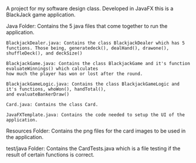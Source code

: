 A project for my software design class.
Developed in JavaFX this is a BlackJack game application.

Java Folder:
  Contains the 5 java files that come together to run the application.
  
    BlackjackDealer.java: Contains the class BlackjackDealer which has 5 functions. Those being, generatedeck(), dealHand(), drawone(), 
    shuffleDeck(), and deckSize()
    
    BlackjackGame.java: Contains the class BlackjackGame and it's function evaluateWinnings() which calculates
    how much the player has won or lost after the round.

    BlackjackGameLogic.java: Contains the class BlackjackGameLogic and it's functions, whoWon(), handTotal(),
    and evaluateBankerDraw()

    Card.java: Contains the class Card.

    JavaFXTemplate.java: Contains the code needed to setup the UI of the application.
    

Resources Folder:
  Contains the png files for the card images to be used in the application.

test/java Folder:
  Contains the CardTests.java which is a file testing if the result of certain functions is correct.

